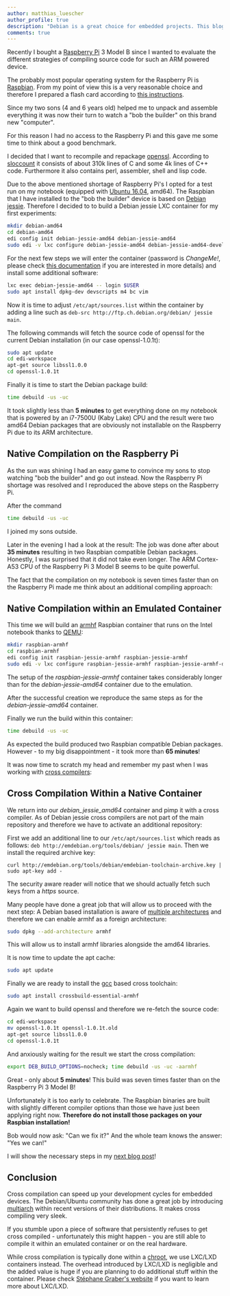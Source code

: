 ```yaml
---
author: matthias_luescher
author_profile: true
description: "Debian is a great choice for embedded projects. This blog post presents three approaches for getting your source code compiled for the target system."
comments: true
---
```


Recently I bought a [Raspberry Pi](http://www.raspberrypi.org) 3 Model B since I wanted to evaluate the different strategies of 
compiling source code for such an ARM powered device.

The probably most popular operating system for the Raspberry Pi is [Raspbian](https://www.raspbian.org/). From my point of view this is
a very reasonable choice and therefore I prepared a flash card according to 
[this instructions](https://www.raspberrypi.org/documentation/installation/installing-images/linux.md).

Since my two sons (4 and 6 years old) helped me to unpack and assemble everything it was now their turn to watch a "bob the builder" 
on this brand new "computer".

For this reason I had no access to the Raspberry Pi and this gave me some time to think about a good benchmark.

I decided that I want to recompile and repackage [openssl](https://www.openssl.org/). According to 
[sloccount](https://www.dwheeler.com/sloccount/) it consists 
of about 310k lines of C and some 4k lines of C++ code. Furthermore it also contains perl, assembler, shell and lisp code.

Due to the above mentioned shortage of Raspberry Pi's I opted for a test run on my notebook 
(equipped with [Ubuntu 16.04](http://releases.ubuntu.com/16.04/), amd64). The Raspbian that 
I have installed to the "bob the builder" device is based on [Debian jessie](https://www.debian.org/releases/jessie/). 
Therefore I decided to to build a Debian jessie LXC container for my first experiments:

``` bash
mkdir debian-amd64
cd debian-amd64
edi config init debian-jessie-amd64 debian-jessie-amd64
sudo edi -v lxc configure debian-jessie-amd64 debian-jessie-amd64-develop.yml
```

For the next few steps we will enter the container (password is _ChangeMe!_, please check 
[this documentation](http://docs.get-edi.io/en/latest/getting_started.html) 
if you are interested in more details) and install some additional software:

``` bash
lxc exec debian-jessie-amd64 -- login $USER
sudo apt install dpkg-dev devscripts m4 bc vim
```

Now it is time to adjust ```/etc/apt/sources.list``` within the container by adding a line such as
```deb-src http://ftp.ch.debian.org/debian/ jessie main```.
 
The following commands will fetch the source code of openssl for the current Debian installation (in our case openssl-1.0.1t):

``` bash
sudo apt update
cd edi-workspace
apt-get source libssl1.0.0
cd openssl-1.0.1t
```

Finally it is time to start the Debian package build:

``` bash
time debuild -us -uc
```

It took slightly less than **5 minutes** to get everything done on my notebook that is powered by an i7-7500U (Kaby Lake) CPU and the
result were two amd64 Debian packages that are obviously not installable on the Raspberry Pi due to its ARM architecture.

## Native Compilation on the Raspberry Pi

As the sun was shining I had an easy game to convince my sons to stop watching "bob the builder" and go out instead. Now the
Raspberry Pi shortage was resolved and I reproduced the above steps on the Raspberry Pi.
 
After the command

``` bash
time debuild -us -uc
```

I joined my sons outside.

Later in the evening I had a look at the result: The job was done after about **35 minutes** resulting in two Raspbian compatible
Debian packages. Honestly, I was surprised that it did not take even longer. The ARM Cortex-A53 CPU of the Raspberry Pi 3 Model B 
seems to be quite powerful.
 
The fact that the compilation on my notebook is seven times faster than on the Raspberry Pi made me think about an additional
compiling approach:

## Native Compilation within an Emulated Container

This time we will build an [armhf](https://wiki.debian.org/ArmHardFloatPort) Raspbian container that runs on the Intel notebook 
thanks to [QEMU](http://wiki.qemu.org):

``` bash
mkdir raspbian-armhf
cd raspbian-armhf
edi config init raspbian-jessie-armhf raspbian-jessie-armhf
sudo edi -v lxc configure raspbian-jessie-armhf raspbian-jessie-armhf-develop.yml
```

The setup of the _raspbian-jessie-armhf_ container takes considerably longer than for the _debian-jessie-amd64_ container 
due to the emulation.

After the successful creation we reproduce the same steps as for the _debian-jessie-amd64_ container.

Finally we run the build within this container:

``` bash
time debuild -us -uc
```

As expected the build produced two Raspbian compatible Debian packages. However - to my big disappointment - it took
more than **65 minutes**!

It was now time to scratch my head and remember my past when I was working with [cross compilers](https://en.wikipedia.org/wiki/Cross_compiler):

## Cross Compilation Within a Native Container

We return into our _debian_jessie_amd64_ container and pimp it with a cross compiler. As of Debian jessie cross compilers
are not part of the main repository and therefore we have to activate an additional repository:

First we add an additional line to our ```/etc/apt/sources.list``` which reads as follows: 
```deb http://emdebian.org/tools/debian/ jessie main```. Then we install the required archive key:

```
curl http://emdebian.org/tools/debian/emdebian-toolchain-archive.key | sudo apt-key add -
```

The security aware reader will notice that we should actually fetch such keys from a _https_ source.

Many people have done a great job that will allow us to proceed with the next step: A Debian based installation is aware of 
[multiple architectures](https://wiki.debian.org/Multiarch/HOWTO) and therefore we can enable armhf as a foreign architecture:
 
``` bash
sudo dpkg --add-architecture armhf
```

This will allow us to install armhf libraries alongside the amd64 libraries.

It is now time to update the apt cache:

``` bash
sudo apt update
```

Finally we are ready to install the [gcc](https://gcc.gnu.org/) based cross toolchain:

``` bash
sudo apt install crossbuild-essential-armhf
```

Again we want to build openssl and therefore we re-fetch the source code:

``` bash
cd edi-workspace
mv openssl-1.0.1t openssl-1.0.1t.old
apt-get source libssl1.0.0
cd openssl-1.0.1t
```

And anxiously waiting for the result we start the cross compilation:

``` bash
export DEB_BUILD_OPTIONS=nocheck; time debuild -us -uc -aarmhf
```

Great - only about **5 minutes**! This build was seven times faster than on the Raspberry Pi 3 Model B! 

Unfortunately it is too early
to celebrate. The Raspbian binaries are built with slightly different compiler options than those we have just been applying right now.
**Therefore do not install those packages on your Raspbian installation!** 

Bob would now ask: "Can we fix it?" And the whole team knows the answer: "Yes we can!"

I will show the necessary steps in my [next blog post](/Cross-Compiling-for-Raspbian/)!


## Conclusion

Cross compilation can speed up your development cycles for embedded devices. The Debian/Ubuntu community has done a great job by
introducing [multiarch](https://wiki.debian.org/Multiarch/HOWTO) within recent versions of their distributions. It makes cross
compiling very sleek.

If you stumble upon a piece of software that persistently refuses to get cross compiled - unfortunately this might happen - you are still
able to compile it within an emulated container or on the real hardware.

While cross compilation is typically done within a [chroot](https://en.wikipedia.org/wiki/Chroot), we use LXC/LXD containers instead.
The overhead introduced by LXC/LXD is negligible and the added value is huge if you are planning to do additional stuff within the
container. Please check [Stéphane Graber's website](https://stgraber.org/2016/03/11/lxd-2-0-blog-post-series-012/) 
if you want to learn more about LXC/LXD.




